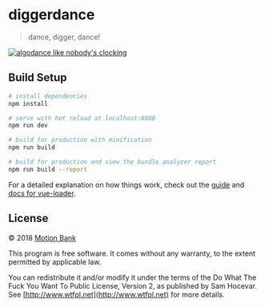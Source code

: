 # diggerdance

> dance, digger, dance!

[![algodance like nobody's clocking](https://media.giphy.com/media/3ohzdI6Tj71ADYsLrW/giphy.gif)](https://giphy.com/gifs/aggro-hardcore-dancing-3ohzdI6Tj71ADYsLrW)

## Build Setup

``` bash
# install dependencies
npm install

# serve with hot reload at localhost:8080
npm run dev

# build for production with minification
npm run build

# build for production and view the bundle analyzer report
npm run build --report
```

For a detailed explanation on how things work, check out the [guide](http://vuejs-templates.github.io/webpack/) and [docs for vue-loader](http://vuejs.github.io/vue-loader).

## License

:copyright: 2018 [Motion Bank](https://github.com/motionbank)

This program is free software. It comes without any warranty, to the extent permitted by applicable law.

You can redistribute it and/or modify it under the
terms of the Do What The Fuck You Want To Public License, Version 2,
as published by Sam Hocevar. See [http://www.wtfpl.net](http://www.wtfpl.net) for more details.
